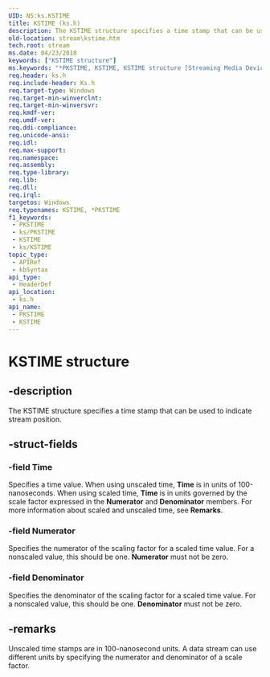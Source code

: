 ```yaml
---
UID: NS:ks.KSTIME
title: KSTIME (ks.h)
description: The KSTIME structure specifies a time stamp that can be used to indicate stream position.
old-location: stream\kstime.htm
tech.root: stream
ms.date: 04/23/2018
keywords: ["KSTIME structure"]
ms.keywords: "*PKSTIME, KSTIME, KSTIME structure [Streaming Media Devices], PKSTIME, PKSTIME structure pointer [Streaming Media Devices], ks-struct_9db70ddb-ae2c-464b-a481-6927adef449c.xml, ks/KSTIME, ks/PKSTIME, stream.kstime"
req.header: ks.h
req.include-header: Ks.h
req.target-type: Windows
req.target-min-winverclnt: 
req.target-min-winversvr: 
req.kmdf-ver: 
req.umdf-ver: 
req.ddi-compliance: 
req.unicode-ansi: 
req.idl: 
req.max-support: 
req.namespace: 
req.assembly: 
req.type-library: 
req.lib: 
req.dll: 
req.irql: 
targetos: Windows
req.typenames: KSTIME, *PKSTIME
f1_keywords:
 - PKSTIME
 - ks/PKSTIME
 - KSTIME
 - ks/KSTIME
topic_type:
 - APIRef
 - kbSyntax
api_type:
 - HeaderDef
api_location:
 - ks.h
api_name:
 - PKSTIME
 - KSTIME
---
```


# KSTIME structure


## -description

The KSTIME structure specifies a time stamp that can be used to indicate stream position.

## -struct-fields

### -field Time

Specifies a time value. When using unscaled time, <b>Time</b> is in units of 100-nanoseconds. When using scaled time, <b>Time</b> is in units governed by the scale factor expressed in the <b>Numerator</b> and <b>Denominator</b> members. For more information about scaled and unscaled time, see <b>Remarks</b>.

### -field Numerator

Specifies the numerator of the scaling factor for a scaled time value. For a nonscaled value, this should be one. <b>Numerator</b> must not be zero.

### -field Denominator

Specifies the denominator of the scaling factor for a scaled time value. For a nonscaled value, this should be one. <b>Denominator</b> must not be zero.

## -remarks

Unscaled time stamps are in 100-nanosecond units. A data stream can use different units by specifying the numerator and denominator of a scale factor.

